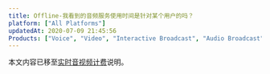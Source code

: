```yaml
---
title: Offline-我看到的音频服务使用时间是针对某个用户的吗？
platform: ["All Platforms"]
updatedAt: 2020-07-09 21:45:56
Products: ["Voice", "Video", "Interactive Broadcast", "Audio Broadcast"]
---
```


本文内容已移至[实时音视频计费](https://docs.agora.io/cn/Interactive%20Broadcast/billing_rtc?platform=All%20Platforms)说明。
